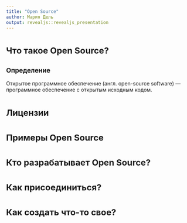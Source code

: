```yaml
---
title: "Open Source"
author: Мария Дель
output: revealjs::revealjs_presentation
---
```


# <small>Что такое Open Source?</small>

## <small>Определение</small>

Открытое программное обеспечение (англ. open-source software) — программное обеспечение с открытым исходным кодом. 

# <small>Лицензии</small>

# <small>Примеры Open Source</small>

# <small>Кто разрабатывает Open Source?</small>

# <small>Как присоединиться?</small>

# <small>Как создать что-то свое?</small>